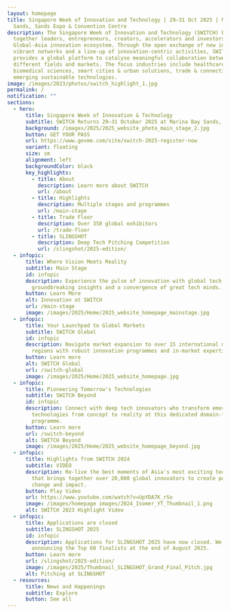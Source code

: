 ```yaml
---
layout: homepage
title: Singapore Week of Innovation and Technology | 29–31 Oct 2025 | Marina Bay
  Sands, Sands Expo & Convention Centre
description: The Singapore Week of Innovation and Technology (SWITCH) brings
  together leaders, entrepreneurs, creators, accelerators and investors from the
  Global-Asia innovation ecosystem. Through the open exchange of new ideas,
  vibrant networks and a line-up of innovation-centric activities, SWITCH
  provides a global platform to catalyse meaningful collaboration between
  different fields and markets. The focus industries include healthcare &
  biomedical sciences, smart cities & urban solutions, trade & connectivity, and
  emerging sustainable technologies.
image: /images/2023/photos/switch_highlight_1.jpg
permalink: /
notification: ""
sections:
  - hero:
      title: Singapore Week of Innovation & Technology
      subtitle: SWITCH Returns 29–31 October 2025 at Marina Bay Sands, Singapore!
      background: /images/2025/2025_website_photo_main_stage_2.jpg
      button: GET YOUR PASS
      url: https://www.gevme.com/site/switch-2025-register-now
      variant: floating
      size: sm
      alignment: left
      backgroundColor: black
      key_highlights:
        - title: About
          description: Learn more about SWITCH
          url: /about
        - title: Highlights
          description: Multiple stages and programmes
          url: /main-stage
        - title: Trade Floor
          description: Over 350 global exhibitors
          url: /trade-floor
        - title: SLINGSHOT
          description: Deep Tech Pitching Competition
          url: /slingshot/2025-edition/
  - infopic:
      title: Where Vision Meets Reality
      subtitle: Main Stage
      id: infopic
      description: Experience the pulse of innovation with global tech leaders,
        groundbreaking insights and a convergence of great tech minds.
      button: Learn More
      alt: Innovation at SWITCH
      url: /main-stage
      image: /images/2025/Home/2025_website_homepage_mainstage.jpg
  - infopic:
      title: Your Launchpad to Global Markets
      subtitle: SWITCH Global
      id: infopic
      description: Navigate market expansion to over 15 international markets and
        regions with robust innovation programmes and in-market expertise.
      button: Learn more
      alt: SWITCH Global
      url: /switch-global
      image: /images/2025/Home/2025_website_homepage.jpg
  - infopic:
      title: Pioneering Tomorrow's Technologies
      subtitle: SWITCH Beyond
      id: infopic
      description: Connect with deep tech innovators who transform emerging
        technologies from concept to reality at this dedicated domain-focused
        programme.
      button: Learn more
      url: /switch-beyond
      alt: SWITCH Beyond
      image: /images/2025/Home/2025_website_homepage_beyond.jpg
  - infopic:
      title: Highlights from SWITCH 2024
      subtitle: VIDEO
      description: Re-live the best moments of Asia's most exciting tech startup event
        that brings together over 20,000 global innovators to create positive
        change and impact.
      button: Play Video
      url: https://www.youtube.com/watch?v=UpYDA7K_rSo
      image: /images/homepage images/2024_Isomer_YT_Thumbnail_1.png
      alt: SWITCH 2023 Highlight Video
  - infopic:
      title: Applications are closed
      subtitle: SLINGSHOT 2025
      id: infopic
      description: Applications for SLINGSHOT 2025 have now closed. We will be
        announcing the Top 60 finalists at the end of August 2025.
      button: Learn more
      url: /slingshot/2025-edition/
      image: /images/2025/Thumbnail_SLINGSHOT_Grand_Final_Pitch.jpg
      alt: Pitching at SLINGSHOT
  - resources:
      title: News and Happenings
      subtitle: Explore
      button: See all
---
```


